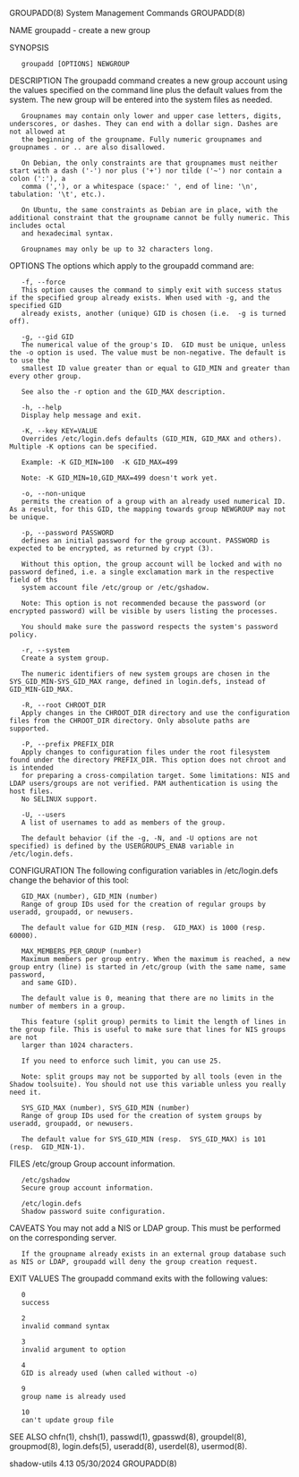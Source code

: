 GROUPADD(8)							  System Management Commands							   GROUPADD(8)

NAME
       groupadd - create a new group

SYNOPSIS

       groupadd [OPTIONS] NEWGROUP

DESCRIPTION
       The groupadd command creates a new group account using the values specified on the command line plus the default values from the system. The new group
       will be entered into the system files as needed.

       Groupnames may contain only lower and upper case letters, digits, underscores, or dashes. They can end with a dollar sign. Dashes are not allowed at
       the beginning of the groupname. Fully numeric groupnames and groupnames . or .. are also disallowed.

       On Debian, the only constraints are that groupnames must neither start with a dash ('-') nor plus ('+') nor tilde ('~') nor contain a colon (':'), a
       comma (','), or a whitespace (space:' ', end of line: '\n', tabulation: '\t', etc.).

       On Ubuntu, the same constraints as Debian are in place, with the additional constraint that the groupname cannot be fully numeric. This includes octal
       and hexadecimal syntax.

       Groupnames may only be up to 32 characters long.

OPTIONS
       The options which apply to the groupadd command are:

       -f, --force
	   This option causes the command to simply exit with success status if the specified group already exists. When used with -g, and the specified GID
	   already exists, another (unique) GID is chosen (i.e.	 -g is turned off).

       -g, --gid GID
	   The numerical value of the group's ID.  GID must be unique, unless the -o option is used. The value must be non-negative. The default is to use the
	   smallest ID value greater than or equal to GID_MIN and greater than every other group.

	   See also the -r option and the GID_MAX description.

       -h, --help
	   Display help message and exit.

       -K, --key KEY=VALUE
	   Overrides /etc/login.defs defaults (GID_MIN, GID_MAX and others). Multiple -K options can be specified.

	   Example: -K GID_MIN=100  -K GID_MAX=499

	   Note: -K GID_MIN=10,GID_MAX=499 doesn't work yet.

       -o, --non-unique
	   permits the creation of a group with an already used numerical ID. As a result, for this GID, the mapping towards group NEWGROUP may not be unique.

       -p, --password PASSWORD
	   defines an initial password for the group account. PASSWORD is expected to be encrypted, as returned by crypt (3).

	   Without this option, the group account will be locked and with no password defined, i.e. a single exclamation mark in the respective field of ths
	   system account file /etc/group or /etc/gshadow.

	   Note: This option is not recommended because the password (or encrypted password) will be visible by users listing the processes.

	   You should make sure the password respects the system's password policy.

       -r, --system
	   Create a system group.

	   The numeric identifiers of new system groups are chosen in the SYS_GID_MIN-SYS_GID_MAX range, defined in login.defs, instead of GID_MIN-GID_MAX.

       -R, --root CHROOT_DIR
	   Apply changes in the CHROOT_DIR directory and use the configuration files from the CHROOT_DIR directory. Only absolute paths are supported.

       -P, --prefix PREFIX_DIR
	   Apply changes to configuration files under the root filesystem found under the directory PREFIX_DIR. This option does not chroot and is intended
	   for preparing a cross-compilation target. Some limitations: NIS and LDAP users/groups are not verified. PAM authentication is using the host files.
	   No SELINUX support.

       -U, --users
	   A list of usernames to add as members of the group.

	   The default behavior (if the -g, -N, and -U options are not specified) is defined by the USERGROUPS_ENAB variable in /etc/login.defs.

CONFIGURATION
       The following configuration variables in /etc/login.defs change the behavior of this tool:

       GID_MAX (number), GID_MIN (number)
	   Range of group IDs used for the creation of regular groups by useradd, groupadd, or newusers.

	   The default value for GID_MIN (resp.	 GID_MAX) is 1000 (resp. 60000).

       MAX_MEMBERS_PER_GROUP (number)
	   Maximum members per group entry. When the maximum is reached, a new group entry (line) is started in /etc/group (with the same name, same password,
	   and same GID).

	   The default value is 0, meaning that there are no limits in the number of members in a group.

	   This feature (split group) permits to limit the length of lines in the group file. This is useful to make sure that lines for NIS groups are not
	   larger than 1024 characters.

	   If you need to enforce such limit, you can use 25.

	   Note: split groups may not be supported by all tools (even in the Shadow toolsuite). You should not use this variable unless you really need it.

       SYS_GID_MAX (number), SYS_GID_MIN (number)
	   Range of group IDs used for the creation of system groups by useradd, groupadd, or newusers.

	   The default value for SYS_GID_MIN (resp.  SYS_GID_MAX) is 101 (resp.	 GID_MIN-1).

FILES
       /etc/group
	   Group account information.

       /etc/gshadow
	   Secure group account information.

       /etc/login.defs
	   Shadow password suite configuration.

CAVEATS
       You may not add a NIS or LDAP group. This must be performed on the corresponding server.

       If the groupname already exists in an external group database such as NIS or LDAP, groupadd will deny the group creation request.

EXIT VALUES
       The groupadd command exits with the following values:

       0
	   success

       2
	   invalid command syntax

       3
	   invalid argument to option

       4
	   GID is already used (when called without -o)

       9
	   group name is already used

       10
	   can't update group file

SEE ALSO
       chfn(1), chsh(1), passwd(1), gpasswd(8), groupdel(8), groupmod(8), login.defs(5), useradd(8), userdel(8), usermod(8).

shadow-utils 4.13							  05/30/2024								   GROUPADD(8)
